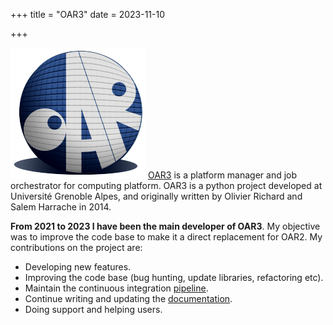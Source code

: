 +++
title = "OAR3"
date = 2023-11-10

+++

![](/img/oar_logo.png)<!-- -->
[OAR3](https://github.com/oar-team/oar3) is a platform manager and job orchestrator for computing platform.
OAR3 is a python project developed at Université Grenoble Alpes, and originally written by Olivier Richard and Salem Harrache in 2014.

<!-- more -->


**From 2021 to 2023 I have been the main developer of OAR3**. My objective was to improve the code base to make it a direct replacement for OAR2.
My contributions on the project are:

- Developing new features.
- Improving the code base (bug hunting, update libraries, refactoring etc).
- Maintain the continuous integration [pipeline](https://github.com/oar-team/oar3/actions).
- Continue writing and updating the [documentation](https://readthedocs.org/projects/oar-3/?badge=latest).
- Doing support and helping users.
